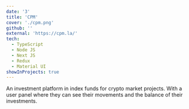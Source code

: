 ```yaml
---
date: '3'
title: 'CPM'
cover: './cpm.png'
github: ''
external: 'https://cpm.la/'
tech:
  - TypeScript
  - Node JS
  - Next JS
  - Redux
  - Material UI
showInProjects: true
---
```


An investment platform in index funds for crypto market projects. 
With a user panel where they can see their movements and the balance of their investments.